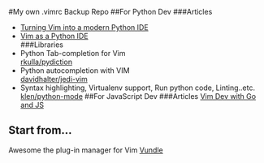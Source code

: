 #My own .vimrc Backup Repo
##For Python Dev
###Articles
+ [Turning Vim into a modern Python IDE](http://www.sontek.net/blog/2011/05/07/turning_vim_into_a_modern_python_ide.html#window-splits)    
+ [Vim as a Python IDE](http://unlogic.co.uk/2013/02/08/vim-as-a-python-ide/)    
###Libraries
+ Python Tab-completion for Vim    
[rkulla/pydiction](https://github.com/rkulla/pydiction)    
+ Python autocompletion with VIM    
[davidhalter/jedi-vim](https://github.com/davidhalter/jedi-vim)    
+ Syntax highlighting, Virtualenv support, Run python code, Linting..etc.    
[klen/python-mode](https://github.com/klen/python-mode)
##For JavaScript Dev
###Articles
[Vim Dev with Go and JS](http://blog.v-studios.com/2014/08/setting-up-vim-for-development-with-go.html)

## Start from...
Awesome the plug-in manager for Vim
[Vundle](https://github.com/gmarik/Vundle.vim)

